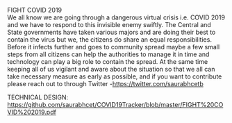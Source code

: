 FIGHT COVID 2019                                                  	
We all know we are going through a dangerous virtual crisis i.e. COVID 2019 and we have to respond to this invisible enemy swiftly. The Central and State governments have taken various majors and are doing their best to contain the virus but we, the citizens do share an equal responsibilities. Before it infects further and goes to community spread maybe a few small steps from all citizens can help the authorities to manage it in time and technology can play a big role to contain the spread. At the same time keeping all of us vigilant and aware about the situation so that we all can take necessary measure as early as possible, and if you want to contribute please reach out to through Twitter -https://twitter.com/saurabhcetb

TECHNICAL DESIGN:
https://github.com/saurabhcet/COVID19Tracker/blob/master/FIGHT%20COVID%202019.pdf



 

